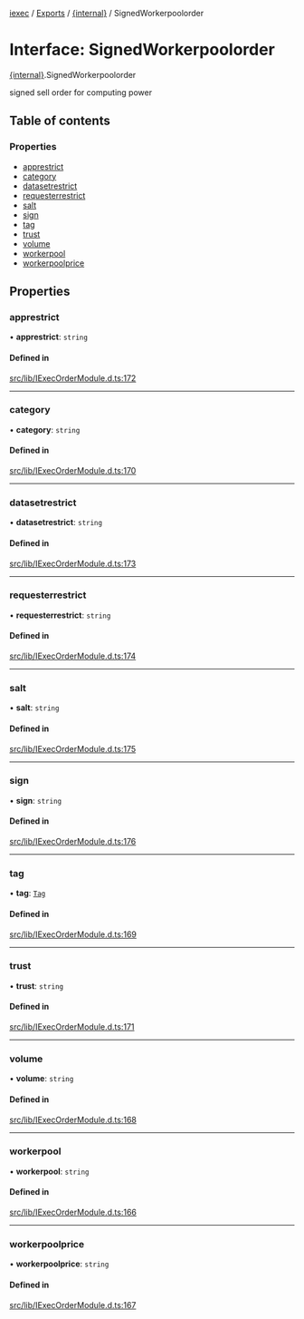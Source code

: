 [iexec](../README.md) / [Exports](../modules.md) / [{internal}](../modules/internal_.md) / SignedWorkerpoolorder

# Interface: SignedWorkerpoolorder

[{internal}](../modules/internal_.md).SignedWorkerpoolorder

signed sell order for computing power

## Table of contents

### Properties

- [apprestrict](internal_.SignedWorkerpoolorder.md#apprestrict)
- [category](internal_.SignedWorkerpoolorder.md#category)
- [datasetrestrict](internal_.SignedWorkerpoolorder.md#datasetrestrict)
- [requesterrestrict](internal_.SignedWorkerpoolorder.md#requesterrestrict)
- [salt](internal_.SignedWorkerpoolorder.md#salt)
- [sign](internal_.SignedWorkerpoolorder.md#sign)
- [tag](internal_.SignedWorkerpoolorder.md#tag)
- [trust](internal_.SignedWorkerpoolorder.md#trust)
- [volume](internal_.SignedWorkerpoolorder.md#volume)
- [workerpool](internal_.SignedWorkerpoolorder.md#workerpool)
- [workerpoolprice](internal_.SignedWorkerpoolorder.md#workerpoolprice)

## Properties

### apprestrict

• **apprestrict**: `string`

#### Defined in

[src/lib/IExecOrderModule.d.ts:172](https://github.com/iExecBlockchainComputing/iexec-sdk/blob/73dc692/src/lib/IExecOrderModule.d.ts#L172)

___

### category

• **category**: `string`

#### Defined in

[src/lib/IExecOrderModule.d.ts:170](https://github.com/iExecBlockchainComputing/iexec-sdk/blob/73dc692/src/lib/IExecOrderModule.d.ts#L170)

___

### datasetrestrict

• **datasetrestrict**: `string`

#### Defined in

[src/lib/IExecOrderModule.d.ts:173](https://github.com/iExecBlockchainComputing/iexec-sdk/blob/73dc692/src/lib/IExecOrderModule.d.ts#L173)

___

### requesterrestrict

• **requesterrestrict**: `string`

#### Defined in

[src/lib/IExecOrderModule.d.ts:174](https://github.com/iExecBlockchainComputing/iexec-sdk/blob/73dc692/src/lib/IExecOrderModule.d.ts#L174)

___

### salt

• **salt**: `string`

#### Defined in

[src/lib/IExecOrderModule.d.ts:175](https://github.com/iExecBlockchainComputing/iexec-sdk/blob/73dc692/src/lib/IExecOrderModule.d.ts#L175)

___

### sign

• **sign**: `string`

#### Defined in

[src/lib/IExecOrderModule.d.ts:176](https://github.com/iExecBlockchainComputing/iexec-sdk/blob/73dc692/src/lib/IExecOrderModule.d.ts#L176)

___

### tag

• **tag**: [`Tag`](../modules/internal_.md#tag)

#### Defined in

[src/lib/IExecOrderModule.d.ts:169](https://github.com/iExecBlockchainComputing/iexec-sdk/blob/73dc692/src/lib/IExecOrderModule.d.ts#L169)

___

### trust

• **trust**: `string`

#### Defined in

[src/lib/IExecOrderModule.d.ts:171](https://github.com/iExecBlockchainComputing/iexec-sdk/blob/73dc692/src/lib/IExecOrderModule.d.ts#L171)

___

### volume

• **volume**: `string`

#### Defined in

[src/lib/IExecOrderModule.d.ts:168](https://github.com/iExecBlockchainComputing/iexec-sdk/blob/73dc692/src/lib/IExecOrderModule.d.ts#L168)

___

### workerpool

• **workerpool**: `string`

#### Defined in

[src/lib/IExecOrderModule.d.ts:166](https://github.com/iExecBlockchainComputing/iexec-sdk/blob/73dc692/src/lib/IExecOrderModule.d.ts#L166)

___

### workerpoolprice

• **workerpoolprice**: `string`

#### Defined in

[src/lib/IExecOrderModule.d.ts:167](https://github.com/iExecBlockchainComputing/iexec-sdk/blob/73dc692/src/lib/IExecOrderModule.d.ts#L167)
